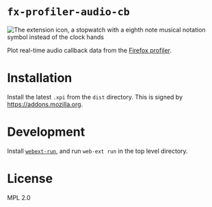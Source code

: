# `fx-profiler-audio-cb`

![The extension icon, a stopwatch with a eighth note musical notation symbol instead of the clock hands](https://raw.githubusercontent.com/padenot/fx-profiler-audio-cb/master/icons/icon2x.png)

Plot real-time audio callback data from the [Firefox
profiler](https://profiler.firefox.com/).

# Installation

Install the latest `.xpi` from the `dist` directory. This is signed by
<https://addons.mozilla.org>.

# Development

Install
[`webext-run`](https://extensionworkshop.com/documentation/develop/getting-started-with-web-ext/),
and run `web-ext run` in the top level directory.

# License

MPL 2.0
